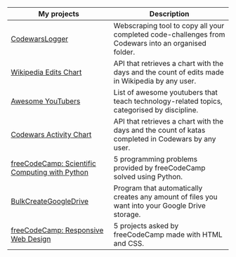 | My projects                                                                                                                 | Description                                                                                                  |
| ----------------------------------------------------------------------------------------------------------------------- | ------------------------------------------------------------------------------------------------------------ |
| [CodewarsLogger](https://github.com/JoseDeFreitas/CodewarsLogger)                                                       | Webscraping tool to copy all your completed code-challenges from Codewars into an organised folder.            |
| [Wikipedia Edits Chart](https://github.com/JoseDeFreitas/wikipedia-edits-chart)                                         | API that retrieves a chart with the days and the count of edits made in Wikipedia by any user.               |
| [Awesome YouTubers](https://github.com/JoseDeFreitas/awesome-youtubers)                                                 | List of awesome youtubers that teach technology-related topics, categorised by discipline.                   |
| [Codewars Activity Chart](https://github.com/JoseDeFreitas/codewars-activity-chart)                                     | API that retrieves a chart with the days and the count of katas completed in Codewars by any user.           |
| [freeCodeCamp: Scientific Computing with Python](https://github.com/JoseDeFreitas/fcc-scientific-computing-with-python) | 5 programming problems provided by freeCodeCamp solved using Python.                                         |
| [BulkCreateGoogleDrive](https://github.com/JoseDeFreitas/BulkCreateGoogleDrive)                                         | Program that automatically creates any amount of files you want into your Google Drive storage. |
| [freeCodeCamp: Responsive Web Design](https://github.com/JoseDeFreitas/fcc-responsive-web-design)                       | 5 projects asked by freeCodeCamp made with HTML and CSS.                                                     |
